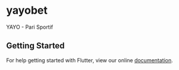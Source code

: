 # yayobet

YAYO - Pari Sportif

## Getting Started

For help getting started with Flutter, view our online
[documentation](https://flutter.io/).
